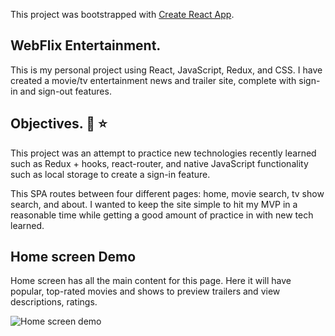 This project was bootstrapped with [Create React App](https://github.com/facebook/create-react-app).

## WebFlix Entertainment.

This is my personal project using React, JavaScript, Redux, and CSS. I have created a movie/tv entertainment news and trailer site, complete with sign-in and sign-out features. 

## Objectives. :mega: :star:

This project was an attempt to practice new technologies recently learned such as Redux + hooks, react-router, and native JavaScript functionality such as local storage to create a sign-in feature.

This SPA routes between four different pages: home, movie search, tv show search, and about. I wanted to keep the site simple to hit my MVP in a reasonable time while getting a good amount of practice in with new tech learned.

## Home screen Demo

Home screen has all the main content for this page. Here it will have popular, top-rated movies and shows to preview trailers and view descriptions, ratings.

![Home screen demo](https://user-images.githubusercontent.com/46428013/72301149-bf9cdf00-361a-11ea-810f-a30bf1362d30.gif)
